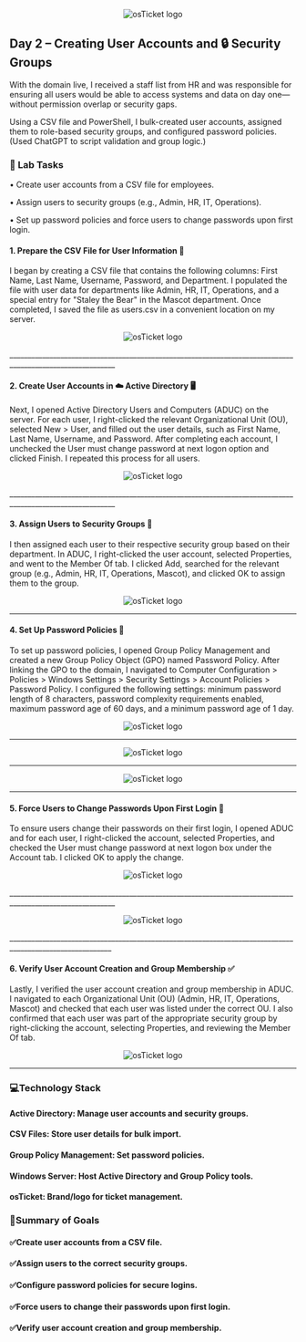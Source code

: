 <p align="center">
<img src="https://i.imgur.com/pqTjnLb.png" alt="osTicket logo"/>
</p>

## Day 2 – Creating User Accounts and 🔒 Security Groups

With the domain live, I received a staff list from HR and was responsible for ensuring all users would be able to access systems and data on day one—without permission overlap or security gaps.

Using a CSV file and PowerShell, I bulk-created user accounts, assigned them to role-based security groups, and configured password policies. (Used ChatGPT to script validation and group logic.)

### 🧪 Lab Tasks

•	Create user accounts from a CSV file for employees.

•	Assign users to security groups (e.g., Admin, HR, IT, Operations).

•	Set up password policies and force users to change passwords upon first login.

#### 1. Prepare the CSV File for User Information 📄
I began by creating a CSV file that contains the following columns: First Name, Last Name, Username, Password, and Department. I populated the file with user data for departments like Admin, HR, IT, Operations, and a special entry for "Staley the Bear" in the Mascot department. Once completed, I saved the file as users.csv in a convenient location on my server.

 <p align="center">
<img src="https://i.imgur.com/v7bB2Wb.png" alt="osTicket logo"/>
</p>
___________________________________________________________________________________________________________

#### 2. Create User Accounts in ☁️ Active Directory 🖥️

Next, I opened Active Directory Users and Computers (ADUC) on the server. For each user, I right-clicked the relevant Organizational Unit (OU), selected New > User, and filled out the user details, such as First Name, Last Name, Username, and Password. After completing each account, I unchecked the User must change password at next logon option and clicked Finish. I repeated this process for all users.

<p align="center">
<img src="https://i.imgur.com/dC6Ll1R.png" alt="osTicket logo"/>
</p>
___________________________________________________________________________________________________________

#### 3. Assign Users to Security Groups 🔑

I then assigned each user to their respective security group based on their department. In ADUC, I right-clicked the user account, selected Properties, and went to the Member Of tab. I clicked Add, searched for the relevant group (e.g., Admin, HR, IT, Operations, Mascot), and clicked OK to assign them to the group.

<p align="center">
<img src="https://i.imgur.com/2Gn3F6E.png" alt="osTicket logo"/>
</p>

___________________________________________________________________________________________________________
#### 4. Set Up Password Policies 🔐
To set up password policies, I opened Group Policy Management and created a new Group Policy Object (GPO) named Password Policy. After linking the GPO to the domain, I navigated to Computer Configuration > Policies > Windows Settings > Security Settings > Account Policies > Password Policy. I configured the following settings: minimum password length of 8 characters, password complexity requirements enabled, maximum password age of 60 days, and a minimum password age of 1 day.

<p align="center">
<img src="https://i.imgur.com/7Zv6O8F.png" alt="osTicket logo"/>
</p>

___________________________________________________________________________________________________________

<p align="center">
<img src="https://i.imgur.com/HI53KW8.png" alt="osTicket logo"/>
</p>

___________________________________________________________________________________________________________
<p align="center">
<img src="https://i.imgur.com/yBVsdmT.png" alt="osTicket logo"/>
</p>

___________________________________________________________________________________________________________
#### 5. Force Users to Change Passwords Upon First Login 🔄
To ensure users change their passwords on their first login, I opened ADUC and for each user, I right-clicked the account, selected Properties, and checked the User must change password at next logon box under the Account tab. I clicked OK to apply the change.

<p align="center">
<img src="https://i.imgur.com/szCfLca.png" alt="osTicket logo"/>
</p>
___________________________________________________________________________________________________________
<p align="center">
<img src="https://i.imgur.com/LIC6ibW.png" alt="osTicket logo"/>
</p>
__________________________________________________________________________________________________________

#### 6. Verify User Account Creation and Group Membership ✅
Lastly, I verified the user account creation and group membership in ADUC. I navigated to each Organizational Unit (OU) (Admin, HR, IT, Operations, Mascot) and checked that each user was listed under the correct OU. I also confirmed that each user was part of the appropriate security group by right-clicking the account, selecting Properties, and reviewing the Member Of tab.

<p align="center">
<img src="https://i.imgur.com/weGbB91.png" alt="osTicket logo"/>
</p>   

___________________________________________________________________________________________________________
### 💻Technology Stack 
#### Active Directory: Manage user accounts and security groups.

#### CSV Files: Store user details for bulk import.

#### Group Policy Management: Set password policies.

#### Windows Server: Host Active Directory and Group Policy tools.

#### osTicket: Brand/logo for ticket management.

### 🎯Summary of Goals 
#### ✅Create user accounts from a CSV file.

#### ✅Assign users to the correct security groups.

#### ✅Configure password policies for secure logins.

#### ✅Force users to change their passwords upon first login.

#### ✅Verify user account creation and group membership.
